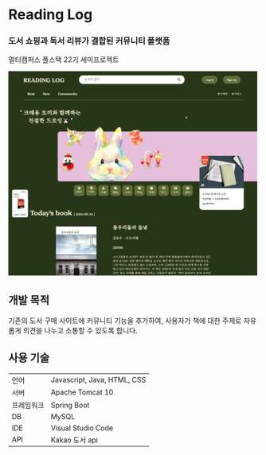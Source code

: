 # Reading Log

### 도서 쇼핑과 독서 리뷰가 결합된 커뮤니티 플랫폼

멀티캠퍼스 풀스택 22기 세미프로젝트

<img src="src/main/resources/static/img/readme_main.png" width="500"/>

## 개발 목적

기존의 도서 구매 사이트에 커뮤니티 기능을 추가하여, 사용자가 책에 대한 주제로 자유롭게 의견을 나누고 소통할 수 있도록 합니다.

## 사용 기술

<table>
  <tr>
    <td>언어</td>
    <td>Javascript, Java, HTML, CSS</td>
  </tr>
  <tr>
    <td>서버</td>
    <td>Apache Tomcat 10</td>
  </tr>
  <tr>
    <td>프레임워크</td>
    <td>Spring Boot</td>
  </tr>
  <tr>
    <td>DB</td>
    <td>MySQL</td>
  </tr>
  <tr>
    <td>IDE</td>
    <td>Visual Studio Code</td>
  </tr>
  <tr>
    <td>API</td>
    <td>Kakao 도서 api</td>
  </tr>
</table>
